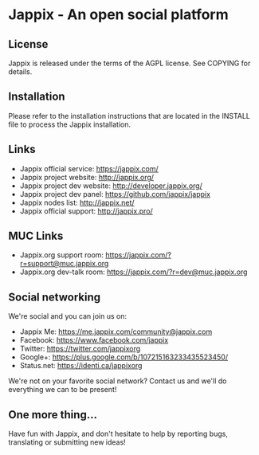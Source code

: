 Jappix - An open social platform
================================

License
-------

Jappix is released under the terms of the AGPL license. See COPYING for details.

Installation
------------

Please refer to the installation instructions that are located in the INSTALL file to process the Jappix installation.

Links
-----

* Jappix official service: https://jappix.com/
* Jappix project website: http://jappix.org/
* Jappix project dev website: http://developer.jappix.org/
* Jappix project dev panel: https://github.com/jappix/jappix
* Jappix nodes list: http://jappix.net/
* Jappix official support: http://jappix.pro/

MUC Links
---------

* Jappix.org support room: https://jappix.com/?r=support@muc.jappix.org
* Jappix.org dev-talk room: https://jappix.com/?r=dev@muc.jappix.org

Social networking
-----------------

We're social and you can join us on:

  + Jappix Me: https://me.jappix.com/community@jappix.com
  + Facebook: https://www.facebook.com/jappix
  + Twitter: https://twitter.com/jappixorg
  + Google+: https://plus.google.com/b/107215163233435523450/
  + Status.net: https://identi.ca/jappixorg

We're not on your favorite social network? Contact us and we'll do everything we can to be present!

One more thing...
-----------------

Have fun with Jappix, and don't hesitate to help by reporting bugs, translating or submitting new ideas!